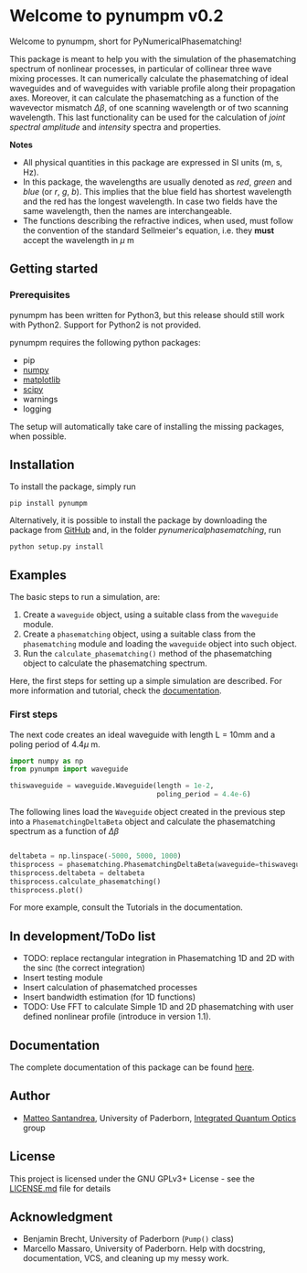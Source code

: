 # Welcome to pynumpm v0.2

Welcome to pynumpm, short for PyNumericalPhasematching! 

This package is meant to help you with the simulation of the phasematching spectrum of nonlinear processes, in 
particular of collinear three wave mixing processes. It can numerically calculate the phasematching of ideal waveguides
and of waveguides with variable profile along their propagation axes. Moreover, it can calculate the phasematching
as a function of the wavevector mismatch $\Delta\beta$, of one scanning wavelength or of two scanning wavelength. 
This last functionality can be used for the calculation of *joint spectral amplitude* and *intensity* spectra and 
properties.

**Notes**
* All physical quantities in this package are expressed in SI units (m, s, Hz).
* In this package, the wavelengths are usually denoted as *red*, *green* and *blue* (or *r*, *g*, *b*). This implies 
that the blue field has shortest wavelength and the red has the longest wavelength. In case two fields have the same
wavelength, then the names are interchangeable.
* The functions describing the refractive indices, when used, must follow the convention of the standard Sellmeier's 
equation, i.e. they **must** accept the wavelength in $\mu$ m    

## Getting started

### Prerequisites
pynumpm has been written for Python3, but this release should still work with Python2. 
Support for Python2 is not provided.

pynumpm requires the following python packages:
    
* pip
* [numpy](http://www.numpy.org/)    
* [matplotlib](https://matplotlib.org)
* [scipy](https://www.scipy.org/)
* warnings
* logging
   
The setup will automatically take care of installing the missing packages, when possible.   

## Installation
To install the package, simply run 

`pip install pynumpm`

Alternatively, it is possible to install the package by downloading the package from [GitHub](https://github.com/mattsantand/pynumericalphasematching)
and, in the folder *pynumericalphasematching*, run

`python setup.py install`

## Examples 

The basic steps to run a simulation, are:

1. Create a `waveguide` object, using a suitable class from the `waveguide` module.
2. Create a `phasematching` object, using a suitable class from the `phasematching` module and loading the `waveguide` 
object into such object.
3. Run the `calculate_phasematching()` method of the phasematching object to calculate the phasematching spectrum.

Here, the first steps for setting up a simple simulation are described. For more information and tutorial, check the 
[documentation](https://pynumericalphasematching.readthedocs.io/en/latest/). 

### First steps
The next code creates an ideal waveguide with length L = 10mm and a poling period of 4.4$\mu$ m.
```python
import numpy as np
from pynumpm import waveguide

thiswaveguide = waveguide.Waveguide(length = 1e-2,
                                    poling_period = 4.4e-6)                                          
``` 

The following lines load the `Waveguide` object created in the previous step into a `PhasematchingDeltaBeta` object and 
calculate the phasematching spectrum as a function of $\Delta\beta$
```python  

deltabeta = np.linspace(-5000, 5000, 1000)
thisprocess = phasematching.PhasematchingDeltaBeta(waveguide=thiswaveguide)
thisprocess.deltabeta = deltabeta
thisprocess.calculate_phasematching()
thisprocess.plot()
```

For more example, consult the Tutorials in the documentation.


## In development/ToDo list

* TODO: replace rectangular integration in Phasematching 1D and 2D with the sinc (the correct integration)
* Insert testing module
* Insert calculation of phasematched processes
* Insert bandwidth estimation (for 1D functions)
* TODO: Use FFT to calculate Simple 1D and 2D phasematching with user defined nonlinear profile
  (introduce in version 1.1).


## Documentation
The complete documentation of this package can be found [here](https://pynumericalphasematching.readthedocs.io/en/latest/).


## Author

* [Matteo Santandrea](mailto:mattsantand@gmail.com), University of Paderborn, [Integrated Quantum Optics](https://physik.uni-paderborn.de/silberhorn/) group

## License 

This project is licensed under the GNU GPLv3+ License - see the [LICENSE.md](LICENSE.md) file for details

## Acknowledgment
* Benjamin Brecht, University of Paderborn (`Pump()` class)
* Marcello Massaro, University of Paderborn. Help with docstring, documentation, VCS, and cleaning up my messy work.
